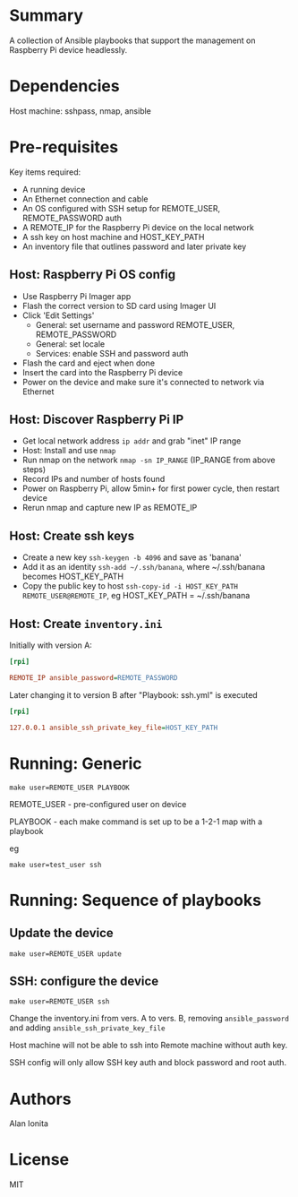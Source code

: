 # Summary

A collection of Ansible playbooks that support the management on Raspberry Pi device headlessly. 

# Dependencies

Host machine: sshpass, nmap, ansible

# Pre-requisites

Key items required:
- A running device
- An Ethernet connection and cable
- An OS configured with SSH setup for REMOTE_USER, REMOTE_PASSWORD auth
- A REMOTE_IP for the Raspberry Pi device on the local network
- A ssh key on host machine and HOST_KEY_PATH
- An inventory file that outlines password and later private key

## Host: Raspberry Pi OS config

- Use Raspberry Pi Imager app
- Flash the correct version to SD card using Imager UI
- Click 'Edit Settings'
    - General: set username and password REMOTE_USER, REMOTE_PASSWORD
    - General: set locale
    - Services: enable SSH and password auth
- Flash the card and eject when done
- Insert the card into the Raspberry Pi device
- Power on the device and make sure it's connected to network via Ethernet

## Host: Discover Raspberry Pi IP 

- Get local network address `ip addr` and grab "inet" IP range
- Host: Install and use `nmap`
- Run nmap on the network `nmap -sn IP_RANGE` (IP_RANGE from above steps)
- Record IPs and number of hosts found
- Power on Raspberry Pi, allow 5min+ for first power cycle, then restart device
- Rerun nmap and capture new IP as REMOTE_IP

## Host: Create ssh keys

- Create a new key `ssh-keygen -b 4096` and save as 'banana'
- Add it as an identity `ssh-add ~/.ssh/banana`, where ~/.ssh/banana becomes HOST_KEY_PATH
- Copy the public key to host `ssh-copy-id -i HOST_KEY_PATH REMOTE_USER@REMOTE_IP`, eg HOST_KEY_PATH = ~/.ssh/banana

## Host: Create `inventory.ini`

Initially with version A: 

```ini
[rpi]

REMOTE_IP ansible_password=REMOTE_PASSWORD

```

Later changing it to version B after "Playbook: ssh.yml" is executed

```ini
[rpi]

127.0.0.1 ansible_ssh_private_key_file=HOST_KEY_PATH

```

# Running: Generic  

`make user=REMOTE_USER PLAYBOOK`

REMOTE_USER - pre-configured user on device

PLAYBOOK - each make command is set up to be a 1-2-1 map with a playbook

eg

`make user=test_user ssh`

# Running: Sequence of playbooks

## Update the device

`make user=REMOTE_USER update`

## SSH: configure the device

`make user=REMOTE_USER ssh`

Change the inventory.ini from vers. A to vers. B, removing `ansible_password` and adding `ansible_ssh_private_key_file`

Host machine will not be able to ssh into Remote machine without auth key.

SSH config will only allow SSH key auth and block password and root auth.

# Authors

Alan Ionita

# License

MIT

